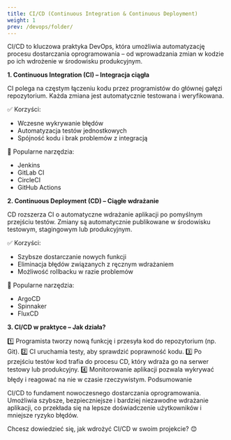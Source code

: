 ```yaml
---
title: CI/CD (Continuous Integration & Continuous Deployment)
weight: 1
prev: /devops/folder/
---
```


CI/CD to kluczowa praktyka DevOps, która umożliwia automatyzację procesu dostarczania oprogramowania – od wprowadzania zmian w kodzie po ich wdrożenie w środowisku produkcyjnym.

**1. Continuous Integration (CI) – Integracja ciągła**

CI polega na częstym łączeniu kodu przez programistów do głównej gałęzi repozytorium. Każda zmiana jest automatycznie testowana i weryfikowana.

✅ Korzyści:

- Wczesne wykrywanie błędów
- Automatyzacja testów jednostkowych
- Spójność kodu i brak problemów z integracją

🔧 Popularne narzędzia:

- Jenkins
- GitLab CI
- CircleCI
- GitHub Actions

**2. Continuous Deployment (CD) – Ciągłe wdrażanie**

CD rozszerza CI o automatyczne wdrażanie aplikacji po pomyślnym przejściu testów. Zmiany są automatycznie publikowane w środowisku testowym, stagingowym lub produkcyjnym.

✅ Korzyści:

- Szybsze dostarczanie nowych funkcji
- Eliminacja błędów związanych z ręcznym wdrażaniem
- Możliwość rollbacku w razie problemów

🔧 Popularne narzędzia:

- ArgoCD
- Spinnaker
- FluxCD

**3. CI/CD w praktyce – Jak działa?**

1️⃣ Programista tworzy nową funkcję i przesyła kod do repozytorium (np. Git).
2️⃣ CI uruchamia testy, aby sprawdzić poprawność kodu.
3️⃣ Po przejściu testów kod trafia do procesu CD, który wdraża go na serwer testowy lub produkcyjny.
4️⃣ Monitorowanie aplikacji pozwala wykrywać błędy i reagować na nie w czasie rzeczywistym.
Podsumowanie

CI/CD to fundament nowoczesnego dostarczania oprogramowania. Umożliwia szybsze, bezpieczniejsze i bardziej niezawodne wdrażanie aplikacji, co przekłada się na lepsze doświadczenie użytkowników i mniejsze ryzyko błędów.

Chcesz dowiedzieć się, jak wdrożyć CI/CD w swoim projekcie? 😊